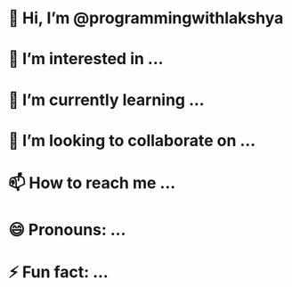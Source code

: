 # 👋 Hi, I’m @programmingwithlakshya
# 👀 I’m interested in ...
# 🌱 I’m currently learning ...
# 💞️ I’m looking to collaborate on ...
# 📫 How to reach me ...
# 😄 Pronouns: ...
# ⚡ Fun fact: ...
